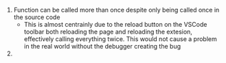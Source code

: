 1. Function can be called more than once despite only being called once in the source code
    * This is almost centrainly due to the reload button on the VSCode toolbar both reloading the page and reloading the extesion, effectively calling everything twice. This would not cause a problem in the real world without the debugger creating the bug
2. 